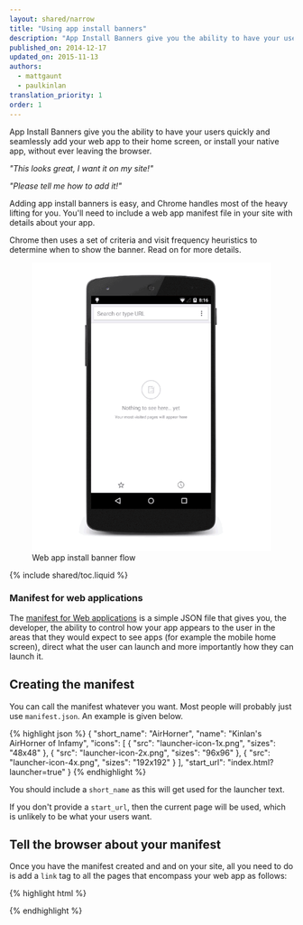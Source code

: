 ```yaml
---
layout: shared/narrow
title: "Using app install banners"
description: "App Install Banners give you the ability to have your users quickly and seamlessly add your web app to their home screen, or install your native app, without ever leaving the browser."
published_on: 2014-12-17
updated_on: 2015-11-13
authors:
  - mattgaunt
  - paulkinlan
translation_priority: 1
order: 1
---
```


<div class="mdl-grid">
  <div class="mdl-cell mdl-cell--6-col">
    <p class="intro">
      App Install Banners give you the ability to have your users quickly and 
      seamlessly add your web app to their home screen, or install your native
      app, without ever leaving the browser.
    </p>
    <p>
      <i>"This looks great, I want it on my site!"</i>
    </p>
    <p>
      <i>"Please tell me how to add it!"</i>
    </p>
    <p>
      Adding app install banners is easy, and Chrome handles most of the heavy
      lifting for you. You'll need to include a web app manifest file in
      your site with details about your app.
    </p>
    <p>
      Chrome then uses a set of criteria and visit frequency heuristics to 
      determine when to show the banner. Read on for more details.
    </p>
  </div>
  <figure class="mdl-cell mdl-cell--6-col">
    <img src="images/add-to-home-screen.gif" alt="Web app install banner">
    <figcaption>Web app install banner flow</figcaption>
  </figure>
</div>



{% include shared/toc.liquid %}

### Manifest for web applications

The [manifest for Web applications](https://developer.mozilla.org/en-US/docs/Web/Manifest) is 
a simple JSON file that gives you, the developer, the ability to 
control how your app appears to the user in the areas that they would 
expect to see apps (for example the mobile home screen), direct what 
the user can launch and more importantly how they can launch it. 

## Creating the manifest

You can call the manifest whatever you want. Most people will probably just 
use `manifest.json`. An example is given below.

{% highlight json %}
{
  "short_name": "AirHorner",
  "name": "Kinlan's AirHorner of Infamy",
  "icons": [
    {
      "src": "launcher-icon-1x.png",
      "sizes": "48x48"
    },
    {
      "src": "launcher-icon-2x.png",
      "sizes": "96x96"
    },
    {
      "src": "launcher-icon-4x.png",
      "sizes": "192x192"
    }
  ],
  "start_url": "index.html?launcher=true"
}
{% endhighlight %}

You should include a `short_name` as this will get used for the launcher text.

If you don't provide a `start_url`, then the current page will be used, which is 
unlikely to be what your users want.

## Tell the browser about your manifest

Once you have the manifest created and and on your site, all you need to do is add 
a `link` tag to all the pages that encompass your web app as follows:

{% highlight html %}
<link rel="manifest" href="/manifest.json">
{% endhighlight %}


